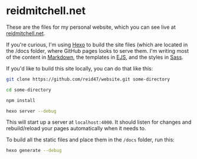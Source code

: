 # reidmitchell.net

These are the files for my personal website, which you can see live at [reidmitchell.net](http://reidmitchell.net).

If you're curious, I'm using [Hexo](https://hexo.io/) to build the site files (which are located in the /docs folder, where GitHub pages looks to serve them. I'm writing most of the content in [Markdown](http://commonmark.org/), the templates in [EJS](http://ejs.co/), and the styles in [Sass](http://sass-lang.com/).

If you'd like to build this site locally, you can do that like this:

```bash
git clone https://github.com/reid47/website.git some-directory

cd some-directory

npm install

hexo server --debug
```

This will start up a server at `localhost:4000`. It should listen for changes and rebuild/reload your pages automatically when it needs to.

To build all the static files and place them in the `/docs` folder, run this:

```bash
hexo generate --debug
```